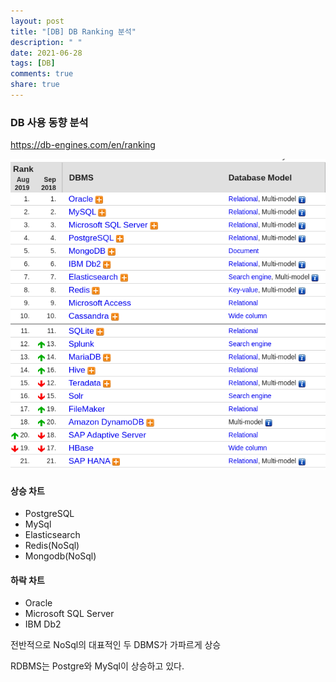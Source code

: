 ```yaml
---
layout: post
title: "[DB] DB Ranking 분석"
description: " "
date: 2021-06-28
tags: [DB]
comments: true
share: true
---
```


### DB 사용 동향 분석

https://db-engines.com/en/ranking

<img src="./dbRanking.png">

#### 상승 차트

- PostgreSQL
- MySql
- Elasticsearch
- Redis(NoSql)
- Mongodb(NoSql)

#### 하락 차트

- Oracle
- Microsoft SQL Server
- IBM Db2

전반적으로 NoSql의 대표적인 두 DBMS가 가파르게 상승

RDBMS는 Postgre와 MySql이 상승하고 있다.
